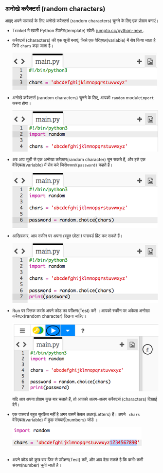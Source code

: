 ## अनोखे करैक्टर्स (random characters)

आइए अपने पासवर्ड के लिए अनोखे करैक्टर्स (random characters) चुनने के लिए एक प्रोग्राम बनाएं।



+ Trinket मे खाली Python टेंपलेट(template) खोलें: <a href="http://jumpto.cc/python-new" target="_blank"> jumpto.cc/python-new </a>.
+ करैक्टर्स (characters) की एक सूची बनाएं, जिसे एक वेरिएबल(variable) में सेव किया जाता है जिसे ` chars ` कहा जाता है।

    ![स्क्रीनशॉट(screenshot)](images/passwords-chars.png)

+ अनोखे करैक्टर्स (random characters) चुनने के लिए, आपको ` random ` module` import ` करना होगा।

    ![स्क्रीनशॉट(screenshot)](images/passwords-import.png)

+ अब आप सूची से एक अनोखा करैक्टर(random character) चुन सकते हैं, और इसे एक वेरिएबल(variable) में सेव करे जिसे` पासवर्ड(password) ` कहते है।

    ![स्क्रीनशॉट(screenshot)](images/passwords-choose.png)

+ आखिरकार, आप स्क्रीन पर अपना (बहुत छोटा!) पासवर्ड प्रिंट कर सकते हैं।

    ![स्क्रीनशॉट(screenshot)](images/passwords-print.png)

+ Run पर क्लिक करके अपने कोड का परीक्षण(Test) करें । आपको स्क्रीन पर अकेला अनोखा करैक्टर(random character) दिखना चाहिए।

    ![स्क्रीनशॉट(screenshot)](images/passwords-test-letters.png)

    यदि आप अपना प्रोग्राम कुछ बार चलाते हैं, तो आपको अलग-अलग करैक्टर्स (characters) दिखाई देगें।

+ एक पासवर्ड बहुत सुरक्षित नहीं है अगर उसमें केवल अक्षर(Letters) हैं। अपने ` chars` वेरिएबल(variable) में कुछ संख्याएँ(numbers) जोडे ।

    ![स्क्रीनशॉट(screenshot)](images/passwords-numbers.png)

+ अपने कोड को कुछ बार फिर से परीक्षण(Test) करें, और आप देख सकते है कि कभी-कभी संख्या(number) चुनी जाती है।



